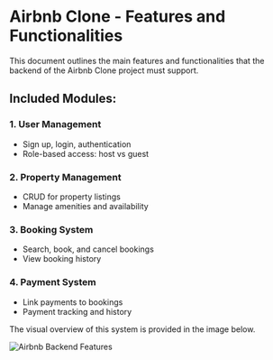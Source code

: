 # Airbnb Clone - Features and Functionalities

This document outlines the main features and functionalities that the backend of the Airbnb Clone project must support.

## Included Modules:

### 1. User Management
- Sign up, login, authentication
- Role-based access: host vs guest

### 2. Property Management
- CRUD for property listings
- Manage amenities and availability

### 3. Booking System
- Search, book, and cancel bookings
- View booking history

### 4. Payment System
- Link payments to bookings
- Payment tracking and history

The visual overview of this system is provided in the image below.

![Airbnb Backend Features](./airbnb-features.png)

